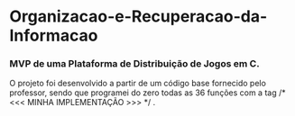 # Organizacao-e-Recuperacao-da-Informacao
### MVP de uma Plataforma de Distribuição de Jogos em C.

O projeto foi desenvolvido a partir de um código base fornecido pelo professor, sendo que programei do zero todas as 36 funções com a tag /* <<< MINHA IMPLEMENTAÇÃO >>> */ .
